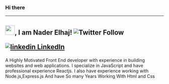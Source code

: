 ### Hi there
---
<img src="https://raw.githubusercontent.com/MartinHeinz/MartinHeinz/master/wave.gif" width="30px">, I am Nader Elhaj!
<img alt="Twitter Follow" src="https://img.shields.io/twitter/follow/Naderelhaj3gma1?label=Follow%20Me&style=social"><p><a href="https://www.linkedin.com/in/nader-elhaj-48b253156/" rel="nofollow noreferrer"><img src="https://i.stack.imgur.com/gVE0j.png" alt="linkedin"> LinkedIn</a> &nbsp; 
---
A Highly Motivated  Front End developer with  experience  in building websites and web applications. I specialize in JavaScript and have professional experience Reactjs. I also have experience working with Node.js,Express.js 
And have So many Years Working With Html and Css



</p>
<!--
**NaderElhaj/NaderElhaj** is a ✨ _special_ ✨ repository because its `README.md` (this file) appears on your GitHub profile.

Here are some ideas to get you started:

- 🔭 I’m currently working on ...
- 🌱 I’m currently learning ...
- 👯 I’m looking to collaborate on ...
- 🤔 I’m looking for help with ...
- 💬 Ask me about ...
- 📫 How to reach me: ...
- 😄 Pronouns: ...
- ⚡ Fun fact: ...
-->
